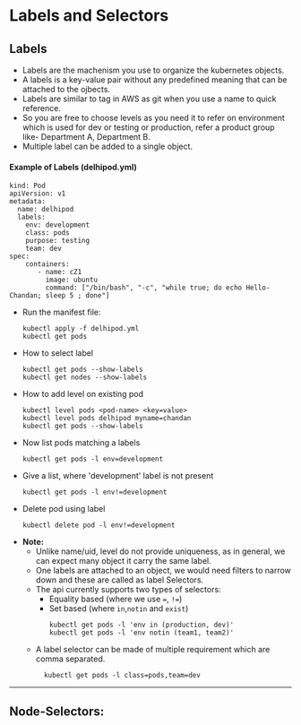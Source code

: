 # Labels and Selectors

## Labels
- Labels are the machenism you use to organize the kubernetes objects.
- A labels is a key-value pair without any predefined meaning that can be attached to the ojbects.
- Labels are similar to tag in AWS as git when you use a name to quick reference.
- So you are free to choose levels as you need it to refer on environment which is used for dev or testing or production, refer a product group like- Department A, Department B.
- Multiple label can be added to a single object.

#### Example of Labels (delhipod.yml)
```
kind: Pod
apiVersion: v1
metadata:
  name: delhipod
  labels:                                                   
    env: development
    class: pods
    purpose: testing
    team: dev
spec:
    containers:
       - name: cZ1
         image: ubuntu
         command: ["/bin/bash", "-c", "while true; do echo Hello-Chandan; sleep 5 ; done"]
```
- Run the manifest file:
  ```
  kubectl apply -f delhipod.yml
  kubectl get pods
  ```
- How to select label
  ```
  kubectl get pods --show-labels
  kubectl get nodes --show-labels
  ```
- How to add level on existing pod
  ```
  kubectl level pods <pod-name> <key=value>
  kubectl level pods delhipod myname=chandan
  kubectl get pods --show-labels
  ```
- Now list pods matching a labels
  ```
  kubectl get pods -l env=development
  ```
- Give a list, where 'development' label is not present
  ```
  kubectl get pods -l env!=development
  ```
- Delete pod using label
  ```
  kubectl delete pod -l env!=development
  ```
- **Note:**
  - Unlike name/uid, level do not provide uniqueness, as in general, we can expect many object it carry the same label.
  - One labels are attached to an object, we would need filters to narrow down and these are called as label Selectors.
  - The api currently supports two types of selectors:
    - Equality based (where we use `=`, `!=`)
    - Set based (where `in`,`notin` and `exist`)
      ```
      kubectl get pods -l 'env in (production, dev)'
      kubectl get pods -l 'env notin (team1, team2)'
      ```
  - A label selector can be made of multiple requirement which are comma separated.
    ```
      kubectl get pods -l class=pods,team=dev
    ```
  
---

## Node-Selectors:
